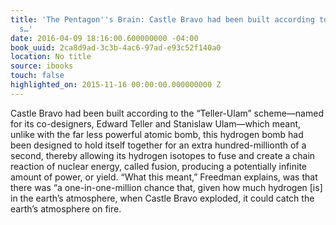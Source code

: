 ```yaml
---
title: 'The Pentagon''s Brain: Castle Bravo had been built according to the “Teller-Ulam”
  s…'
date: 2016-04-09 18:16:00.600000000 -04:00
book_uuid: 2ca8d9ad-3c3b-4ac6-97ad-e93c52f140a0
location: No title
source: ibooks
touch: false
highlighted_on: 2015-11-16 00:00:00.000000000 Z
---
```


Castle Bravo had been built according to the “Teller-Ulam” scheme—named for its co-designers, Edward Teller and Stanislaw Ulam—which meant, unlike with the far less powerful atomic bomb, this hydrogen bomb had been designed to hold itself together for an extra hundred-millionth of a second, thereby allowing its hydrogen isotopes to fuse and create a chain reaction of nuclear energy, called fusion, producing a potentially infinite amount of power, or yield. “What this meant,” Freedman explains, was that there was “a one-in-one-million chance that, given how much hydrogen [is] in the earth’s atmosphere, when Castle Bravo exploded, it could catch the earth’s atmosphere on fire.
